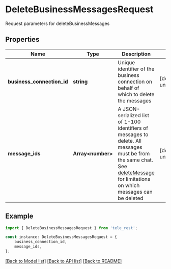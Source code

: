 # DeleteBusinessMessagesRequest

Request parameters for deleteBusinessMessages

## Properties

Name | Type | Description | Notes
------------ | ------------- | ------------- | -------------
**business_connection_id** | **string** | Unique identifier of the business connection on behalf of which to delete the messages | [default to undefined]
**message_ids** | **Array&lt;number&gt;** | A JSON-serialized list of 1-100 identifiers of messages to delete. All messages must be from the same chat. See [deleteMessage](https://core.telegram.org/bots/api/#deletemessage) for limitations on which messages can be deleted | [default to undefined]

## Example

```typescript
import { DeleteBusinessMessagesRequest } from 'tele_rest';

const instance: DeleteBusinessMessagesRequest = {
    business_connection_id,
    message_ids,
};
```

[[Back to Model list]](../README.md#documentation-for-models) [[Back to API list]](../README.md#documentation-for-api-endpoints) [[Back to README]](../README.md)
